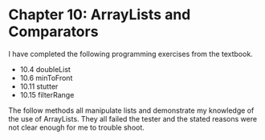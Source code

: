# Chapter 10: ArrayLists and Comparators

I have completed the following programming exercises from the textbook. 

- 10.4  doubleList
- 10.6  minToFront
- 10.11 stutter
- 10.15 filterRange

The follow methods all manipulate lists and demonstrate my knowledge of the use of ArrayLists. They all failed the tester and the stated reasons
were not clear enough for me to trouble shoot.